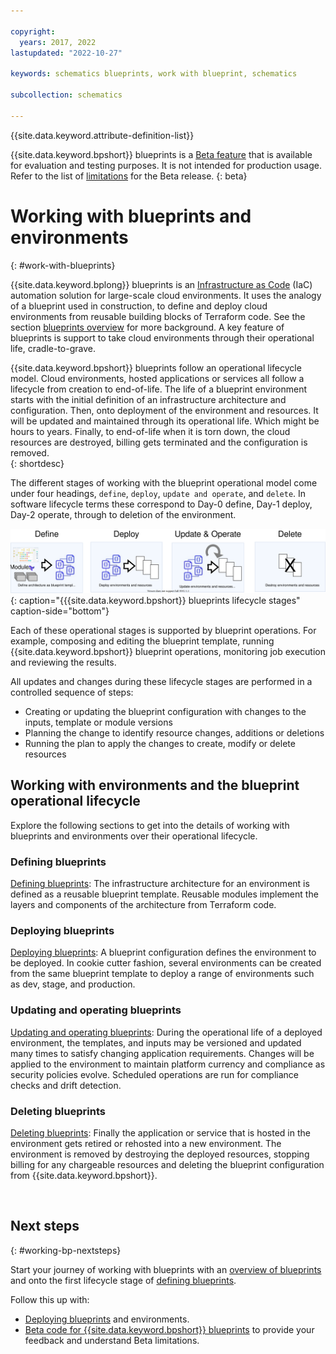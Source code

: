 ```yaml
---

copyright:
  years: 2017, 2022
lastupdated: "2022-10-27"

keywords: schematics blueprints, work with blueprint, schematics

subcollection: schematics

---
```


{{site.data.keyword.attribute-definition-list}}

{{site.data.keyword.bpshort}} blueprints is a [Beta feature](/docs/schematics?topic=schematics-bp-beta-limitations) that is available for evaluation and testing purposes. It is not intended for production usage. Refer to the list of [limitations](/docs/schematics?topic=schematics-bp-beta-limitations) for the Beta release.
{: beta}

# Working with blueprints and environments
{: #work-with-blueprints}

{{site.data.keyword.bplong}} blueprints is an [Infrastructure as Code](https://www.redhat.com/en/topics/automation/what-is-infrastructure-as-code-iac) (IaC) automation solution for large-scale cloud environments. It uses the analogy of a blueprint used in construction, to define and deploy cloud environments from reusable building blocks of Terraform code. See the section [blueprints overview](/docs/schematics?topic=schematics-blueprint-intro) for more background. A key feature of blueprints is support to take cloud environments through their operational life, cradle-to-grave. 

{{site.data.keyword.bpshort}} blueprints follow an operational lifecycle model. Cloud environments, hosted applications or services all follow a lifecycle from creation to end-of-life. The life of a blueprint environment starts with the initial definition of an infrastructure architecture and configuration. Then, onto deployment of the environment and resources. It will be updated and maintained through its operational life. Which might be hours to years. Finally, to end-of-life when it is torn down, the cloud resources are destroyed, billing gets terminated and the configuration is removed.  
{: shortdesc}

The different stages of working with the blueprint operational model come under four headings, `define`, `deploy`, `update and operate`, and `delete`. In software lifecycle terms these correspond to Day-0 define, Day-1 deploy, Day-2 operate, through to deletion of the environment.  

![{{site.data.keyword.bpshort}} blueprints lifecycle stages](../images/bp-lifecycle.svg){: caption="{{{site.data.keyword.bpshort}} blueprints lifecycle stages" caption-side="bottom"}

Each of these operational stages is supported by blueprint operations. For example, composing and editing the blueprint template, running {{site.data.keyword.bpshort}} blueprint operations, monitoring job execution and reviewing the results. 

All updates and changes during these lifecycle stages are performed in a controlled sequence of steps:
- Creating or updating the blueprint configuration with changes to the inputs, template or module versions
- Planning the change to identify resource changes, additions or deletions 
- Running the plan to apply the changes to create, modify or delete resources



## Working with environments and the blueprint operational lifecycle 
Explore the following sections to get into the details of working with blueprints and environments over their operational lifecycle.    

### Defining blueprints
[Defining blueprints](/docs/schematics?topic=schematics-define-blueprints): The infrastructure architecture for an environment is defined as a reusable blueprint template. Reusable modules implement the layers and components of the architecture from Terraform code. 

### Deploying blueprints
[Deploying blueprints](/docs/schematics?topic=schematics-deploy-blueprints): A blueprint configuration defines the environment to be deployed. In cookie cutter fashion, several environments can be created from the same blueprint template to deploy a range of environments such as dev, stage, and production. 

### Updating and operating blueprints
[Updating and operating blueprints](/docs/schematics?topic=schematics-update-op-blueprints): During the operational life of a deployed environment, the templates, and inputs may be versioned and updated many times to satisfy changing application requirements. Changes will be applied to the environment to maintain platform currency and compliance as security policies evolve. Scheduled operations are run for compliance checks and drift detection. 

### Deleting blueprints
[Deleting blueprints](/docs/schematics?topic=schematics-delete-blueprints): Finally the application or service that is hosted in the environment gets retired or rehosted into a new environment. The environment is removed by destroying the deployed resources, stopping billing for any chargeable resources and deleting the blueprint configuration from {{site.data.keyword.bpshort}}. 

  
## Next steps
{: #working-bp-nextsteps}

Start your journey of working with blueprints with an [overview of blueprints](/docs/schematics?topic=schematics-blueprint-intro) and onto the first lifecycle stage of [defining blueprints](/docs/schematics?topic=schematics-define-blueprints). 

Follow this up with:
- [Deploying blueprints](/docs/schematics?topic=schematics-deploy-blueprints) and environments. 
- [Beta code for {{site.data.keyword.bpshort}} blueprints](/docs/schematics?topic=schematics-bp-beta-limitations) to provide your feedback and understand Beta limitations.

